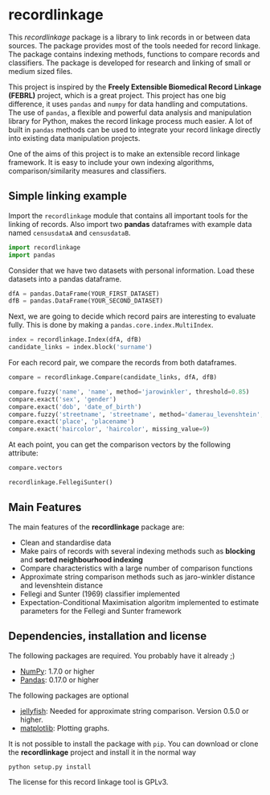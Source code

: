 # recordlinkage

This *recordlinkage* package is a library to link records in or between data sources. The package provides most of the tools needed for record linkage. The package contains indexing methods, functions to compare records and classifiers. The package is developed for research and linking of small or medium sized files. 

This project is inspired by the **Freely Extensible Biomedical Record Linkage (FEBRL)** project, which is a great project. This project has one big difference, it uses ``pandas`` and ``numpy`` for data handling and computations. The use of ``pandas``, a flexible and powerful data analysis and manipulation library for Python,  makes the record linkage process much easier. A lot of built in ``pandas`` methods can be used to integrate your record linkage directly into existing data manipulation projects.  

One of the aims of this project is to make an extensible record linkage framework. It is easy to include your own indexing algorithms, comparison/similarity measures and classifiers. 

## Simple linking example
Import the ``recordlinkage`` module that contains all important tools for the linking of records. Also import two **pandas** dataframes with example data named ``censusdataA`` and ``censusdataB``. 

```python
import recordlinkage
import pandas
```
Consider that we have two datasets with personal information. Load these datasets into a pandas dataframe.
```python 
dfA = pandas.DataFrame(YOUR_FIRST_DATASET)
dfB = pandas.DataFrame(YOUR_SECOND_DATASET)
```

Next, we are going to decide which record pairs are interesting to evaluate fully. This is done by making a ``pandas.core.index.MultiIndex``.

```python
index = recordlinkage.Index(dfA, dfB)
candidate_links = index.block('surname')
```

For each record pair, we compare the records from both dataframes.
```python
compare = recordlinkage.Compare(candidate_links, dfA, dfB)

compare.fuzzy('name', 'name', method='jarowinkler', threshold=0.85)
compare.exact('sex', 'gender')
compare.exact('dob', 'date_of_birth')
compare.fuzzy('streetname', 'streetname', method='damerau_levenshtein', threshold=0.7)
compare.exact('place', 'placename')
compare.exact('haircolor', 'haircolor', missing_value=9)
```

At each point, you can get the comparison vectors by the following attribute:
```python
compare.vectors
```

```python
recordlinkage.FellegiSunter()
```



## Main Features
The main features of the **recordlinkage** package are:

  - Clean and standardise data
  - Make pairs of records with several indexing methods such as **blocking** and **sorted neighbourhood indexing**
  - Compare characteristics with a large number of comparison functions
  - Approximate string comparison methods such as jaro-winkler distance and levenshtein distance 
  - Fellegi and Sunter (1969) classifier implemented
  - Expectation-Conditional Maximisation algoritm implemented to estimate parameters for the Fellegi and Sunter framework

## Dependencies, installation and license
The following packages are required. You probably have it already ;)
- [NumPy](http://www.numpy.org): 1.7.0 or higher
- [Pandas](https://github.com/pydata/pandas): 0.17.0 or higher

The following packages are optional
- [jellyfish](https://github.com/jamesturk/jellyfish): Needed for approximate string comparison. Version 0.5.0 or higher.
- [matplotlib](http://matplotlib.sourceforge.net/): Plotting graphs.

It is not possible to install the package with ``pip``. You can download or clone the **recordlinkage** project and install it in the normal way

```sh
python setup.py install
```
The license for this record linkage tool is GPLv3.
